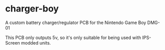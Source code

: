 # charger-boy
A custom battery charger/regulator PCB for the Nintendo Game Boy DMG-01


This PCB only outputs 5v, so it's only suitable for being used with IPS-Screen modded units.
